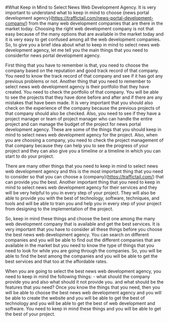 
#What Keep in Mind to Select News Web Development Agency. It is very important to understand what to keep in mind to choose {news portal development agency}(https://traffictail.com/news-portal-development-company/) from the many web development companies that are there in the market today. Choosing the right web development company is not that easy because of the many options that are available in the market today and it is very easy to get confused among all the web development companies. So, to give you a brief idea about what to keep in mind to select news web development agency, let me tell you the main things that you need to considerfor news portal development agency.

First thing that you have to remember is that, you need to choose the company based on the reputation and good track record of that company. You need to know the track record of that company and see if it has got any previous problems or not. Another thing that you need to remember to select news web development agency is their portfolio that they have created. You need to check the portfolio of that company. You will be able to see the projects that they have done before and after and if there are any mistakes that have been made. It is very important that you should also check on the experience of the company because the previous projects of that company should also be checked. Also, you need to see if they have a project manager or team of project manager who can handle the entire project and can manage the budget of the project for news portal development agency. These are some of the things that you should keep in mind to select news web development agency for the project. Also, when you are choosing a company, you need to check the project management of that company because they can help you to see the progress of your project and they can also give you a timeline or a timeline in which you can start to do your project. 

There are many other things that you need to keep in mind to select news web development agency and this is the most important thing that you need to consider so that you can choose a {company}(https://traffictail.com/) that can provide you the best. Another important thing that you need to keep in mind to select news web development agency for their services and they will be very helpful to you in every step of your project. They will also be able to provide you with the best of technology, software, techniques, and tools and will be able to train you and help you in every step of your project from designing to the implementation of the project.

So, keep in mind these things and choose the best one among the many web development company that is available and get the best services. It is very important that you have to consider all these things before you choose the best news web development agency. You can search on different companies and you will be able to find out the different companies that are available in the market but you need to know the type of things that you need to look for while you are going through the companies. So, you will be able to find the best among the companies and you will be able to get the best services and that too at the affordable rates. 

When you are going to select the best news web development agency, you need to keep in mind the following things: - what should the company provide you and also what should it not provide you. and what should be the features that you need? Once you know the things that you need, then you will be able to choose the best news web development agency and you will be able to create the website and you will be able to get the best of technology and you will be able to get the best of web development and software. You need to keep in mind these things and you will be able to get the best of your project.
